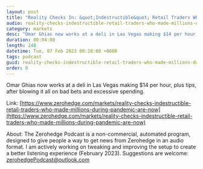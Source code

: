 ```yaml
---
layout: post
title: "Reality Checks In: &quot;Indestructible&quot; Retail Traders Who Made Millions During The Pandemic Are Now Tapped Out"
audio: reality-checks-indestructible-retail-traders-who-made-millions-during-pandemic-are-now-0
category: markets
desc: "Omar Ghias now works at a deli in Las Vegas making $14 per hour, plus tips, after blowing it all on bad bets and excessive spending. "
duration: 00:04:08
length: 248
datetime: Tue, 07 Feb 2023 00:20:00 +0000
tags: podcast
guid: reality-checks-indestructible-retail-traders-who-made-millions-during-pandemic-are-now-0
order: 0
---
```

Omar Ghias now works at a deli in Las Vegas making $14 per hour, plus tips, after blowing it all on bad bets and excessive spending. 

Link: [https://www.zerohedge.com/markets/reality-checks-indestructible-retail-traders-who-made-millions-during-pandemic-are-now](https://www.zerohedge.com/markets/reality-checks-indestructible-retail-traders-who-made-millions-during-pandemic-are-now)

About: The Zerohedge Podcast is a non-commercial, automated program, designed to give people a way to get news from Zerohedge in an audio format.  I am actively working on tweaking and improving the setup to create a better listening experience (February 2023).  Suggestions are welcome: [zerohedgePodcast@outlook.com](mailto:zerohedgePodcast@outlook.com)